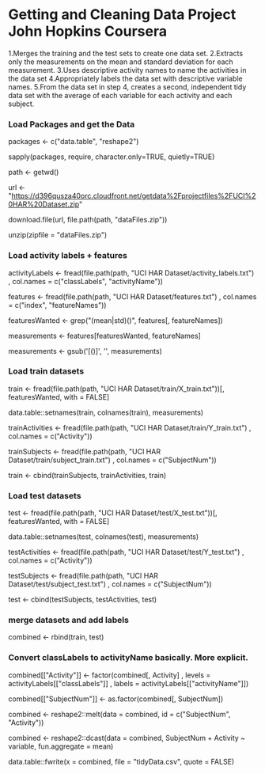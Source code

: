# Getting and Cleaning Data Project John Hopkins Coursera

1.Merges the training and the test sets to create one data set.
2.Extracts only the measurements on the mean and standard deviation for each measurement.
3.Uses descriptive activity names to name the activities in the data set
4.Appropriately labels the data set with descriptive variable names.
5.From the data set in step 4, creates a second, independent tidy data set with the average of each variable for each activity and each subject.
### Load Packages and get the Data

packages <- c("data.table", "reshape2")

sapply(packages, require, character.only=TRUE, quietly=TRUE)

path <- getwd()

url <- "https://d396qusza40orc.cloudfront.net/getdata%2Fprojectfiles%2FUCI%20HAR%20Dataset.zip"

download.file(url, file.path(path, "dataFiles.zip"))

unzip(zipfile = "dataFiles.zip")

### Load activity labels + features

activityLabels <- fread(file.path(path, "UCI HAR Dataset/activity_labels.txt") , col.names = c("classLabels", "activityName"))

features <- fread(file.path(path, "UCI HAR Dataset/features.txt") , col.names = c("index", "featureNames"))

featuresWanted <- grep("(mean|std)\(\)", features[, featureNames])

measurements <- features[featuresWanted, featureNames]

measurements <- gsub('[()]', '', measurements)

### Load train datasets

train <- fread(file.path(path, "UCI HAR Dataset/train/X_train.txt"))[, featuresWanted, with = FALSE]

data.table::setnames(train, colnames(train), measurements)

trainActivities <- fread(file.path(path, "UCI HAR Dataset/train/Y_train.txt") , col.names = c("Activity"))

trainSubjects <- fread(file.path(path, "UCI HAR Dataset/train/subject_train.txt") , col.names = c("SubjectNum"))

train <- cbind(trainSubjects, trainActivities, train)

### Load test datasets

test <- fread(file.path(path, "UCI HAR Dataset/test/X_test.txt"))[, featuresWanted, with = FALSE]

data.table::setnames(test, colnames(test), measurements)

testActivities <- fread(file.path(path, "UCI HAR Dataset/test/Y_test.txt") , col.names = c("Activity"))

testSubjects <- fread(file.path(path, "UCI HAR Dataset/test/subject_test.txt") , col.names = c("SubjectNum"))

test <- cbind(testSubjects, testActivities, test)

### merge datasets and add labels

combined <- rbind(train, test)

### Convert classLabels to activityName basically. More explicit.

combined[["Activity"]] <- factor(combined[, Activity] , levels = activityLabels[["classLabels"]] , labels = activityLabels[["activityName"]])

combined[["SubjectNum"]] <- as.factor(combined[, SubjectNum])

combined <- reshape2::melt(data = combined, id = c("SubjectNum", "Activity"))

combined <- reshape2::dcast(data = combined, SubjectNum + Activity ~ variable, fun.aggregate = mean)

data.table::fwrite(x = combined, file = "tidyData.csv", quote = FALSE)
